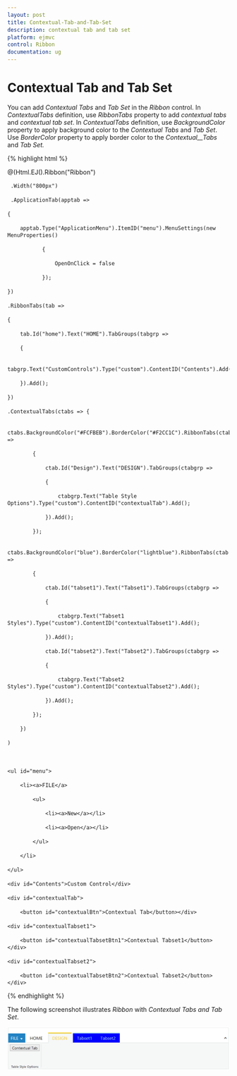 ```yaml
---
layout: post
title: Contextual-Tab-and-Tab-Set
description: contextual tab and tab set
platform: ejmvc
control: Ribbon
documentation: ug
---
```


# Contextual Tab and Tab Set

You can add _Contextual Tabs_ and _Tab Set_ in the _Ribbon_ control. In _ContextualTabs_ definition, use _RibbonTabs_ property to add _contextual tabs_ and _contextual tab set_. In _ContextualTabs_ definition, use _BackgroundColor_ property to apply background color to the _Contextual Tabs_ and _Tab Set_. Use _BorderColor_ property to apply border color to the _Contextual__Tabs_ and _Tab Set._



{% highlight html %}

@(Html.EJ().Ribbon("Ribbon")

     .Width("800px")

     .ApplicationTab(apptab =>

    {

        apptab.Type("ApplicationMenu").ItemID("menu").MenuSettings(new MenuProperties()

               {

                   OpenOnClick = false

               });

    })

    .RibbonTabs(tab =>

    {

        tab.Id("home").Text("HOME").TabGroups(tabgrp =>

        {

            tabgrp.Text("CustomControls").Type("custom").ContentID("Contents").Add();  

        }).Add();

    })

    .ContextualTabs(ctabs => {

            ctabs.BackgroundColor("#FCFBEB").BorderColor("#F2CC1C").RibbonTabs(ctab =>

            {

                ctab.Id("Design").Text("DESIGN").TabGroups(ctabgrp =>

                {

                    ctabgrp.Text("Table Style Options").Type("custom").ContentID("contextualTab").Add();

                }).Add();

            });

            ctabs.BackgroundColor("blue").BorderColor("lightblue").RibbonTabs(ctab =>

            {

                ctab.Id("tabset1").Text("Tabset1").TabGroups(ctabgrp =>

                {

                    ctabgrp.Text("Tabset1 Styles").Type("custom").ContentID("contextualTabset1").Add();

                }).Add();

                ctab.Id("tabset2").Text("Tabset2").TabGroups(ctabgrp =>

                {

                    ctabgrp.Text("Tabset2 Styles").Type("custom").ContentID("contextualTabset2").Add();

                }).Add();

            });

        })

    )



    <ul id="menu">

        <li><a>FILE</a>

            <ul>

                <li><a>New</a></li>

                <li><a>Open</a></li>

            </ul>

        </li>

    </ul>

    <div id="Contents">Custom Control</div>

    <div id="contextualTab">

        <button id="contextualBtn">Contextual Tab</button></div>

    <div id="contextualTabset1">

        <button id="contextualTabsetBtn1">Contextual Tabset1</button></div>

    <div id="contextualTabset2">

        <button id="contextualTabsetBtn2">Contextual Tabset2</button></div>



{% endhighlight %}





The following screenshot illustrates _Ribbon_ with _Contextual Tabs and Tab Set_.

![](Contextual-Tab-and-Tab-Set_images/Contextual-Tab-and-Tab-Set_img1.png)



